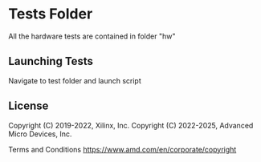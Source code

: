 # Tests Folder
All the hardware tests are contained in folder "hw"
## Launching Tests
Navigate to test folder and launch script

## License

 Copyright (C) 2019-2022, Xilinx, Inc.
 Copyright (C) 2022-2025, Advanced Micro Devices, Inc.

Terms and Conditions <https://www.amd.com/en/corporate/copyright>